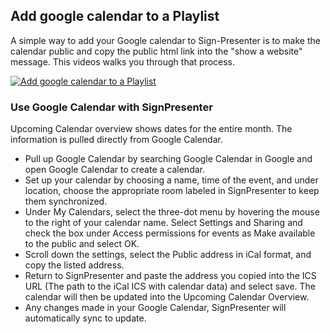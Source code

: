 ## Add google calendar to a Playlist

A simple way to add your Google calendar to Sign-Presenter is to make the calendar public and copy the public html link into the 
"show a website" message. This videos walks you through that process.

[![Add google calendar to a Playlist](https://img.youtube.com/vi/fDyZ9nRuojU/0.jpg)](https://www.youtube.com/watch?v=fDyZ9nRuojU)

### Use Google Calendar with SignPresenter
Upcoming Calendar overview shows dates for the entire month. The information is pulled directly from Google Calendar.

- Pull up Google Calendar by searching Google Calendar in Google and open Google Calendar to create a calendar.
- Set up your calendar by choosing a name, time of the event, and under location, choose the appropriate room labeled in SignPresenter to keep them synchronized.
- Under My Calendars, select the three-dot menu by hovering the mouse to the right of your calendar name. Select Settings and Sharing and check the box under Access permissions for events as Make available to the public and select OK.
- Scroll down the settings, select the Public address in iCal format, and copy the listed address.
- Return to SignPresenter and paste the address you copied into the ICS URL (The path to the iCal ICS with calendar data) and select save. The calendar will then be updated into the Upcoming Calendar Overview.
- Any changes made in your Google Calendar, SignPresenter will automatically sync to update.
